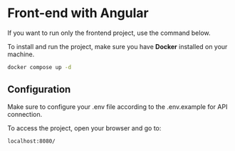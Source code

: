 # Front-end with Angular

If you want to run only the frontend project, use the command below.

To install and run the project, make sure you have **Docker** installed on your machine.

```bash
docker compose up -d
```

## Configuration
Make sure to configure your .env file according to the .env.example for API connection.

To access the project, open your browser and go to:

```bash
localhost:8080/
```
